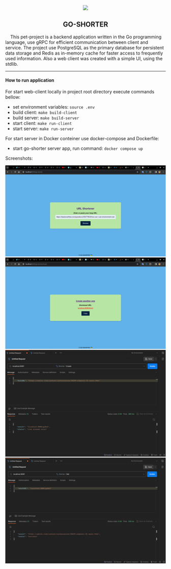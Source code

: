 <p align="center" ><img src="https://media.tenor.com/L7YcQoDk9dsAAAAi/cut-it-out-scissors.gif" height="50"/></p> 
<h2 align="center">GO-SHORTER</h2>

&nbsp;&nbsp;&nbsp;&nbsp;This pet-project is a backend application written in the Go programming language, use gRPC for efficient communication between client and service. The project use PostgreSQL as the primary database for persistent data storage and Redis as in-memory cache for faster access to frequently used information. Also a web client was created with a simple UI, using the stdlib.

-----------------------------------------------------------------------------------------------------------------------------------------------------------------------------------------------------

<h4>How to run application</h4>

For start web-client locally in project root directory execute commands bellow:

- set environment variables: `source .env`
- build client: `make build-client`
- build server: `make build-server`
- start client: `make run-client`
- start server: `make run-server`

For start server in Docker conteiner use docker-compose and Dockerfile:

- start go-shorter server app, run command: `docker compose up`

Screenshots:

![screen-1](https://github.com/yherasymets/go-shorter/blob/main/screenshots/Screenshot1.png) 
![screen-2](https://github.com/yherasymets/go-shorter/blob/main/screenshots/Screenshot2.png) 
![screen-3](https://github.com/yherasymets/go-shorter/blob/main/screenshots/Screenshot3.png) 
![screen-4](https://github.com/yherasymets/go-shorter/blob/main/screenshots/Screenshot4.png) 
